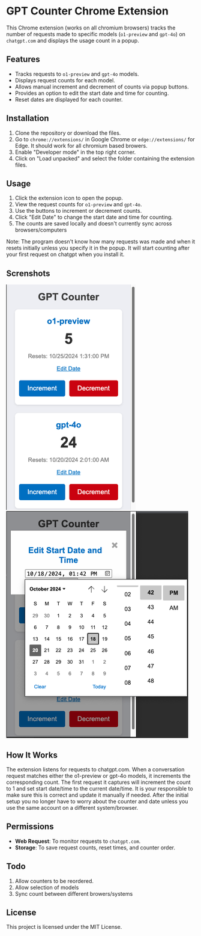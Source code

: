 # GPT Counter Chrome Extension

This Chrome extension (works on all chromium browsers) tracks the number of requests made to specific models (`o1-preview` and `gpt-4o`) on `chatgpt.com` and displays the usage count in a popup.

## Features

- Tracks requests to `o1-preview` and `gpt-4o` models.
- Displays request counts for each model.
- Allows manual increment and decrement of counts via popup buttons.
- Provides an option to edit the start date and time for counting.
- Reset dates are displayed for each counter.

## Installation

1. Clone the repository or download the files.
2. Go to `chrome://extensions/` in Google Chrome or `edge://extensions/` for Edge. It should work for all chromium based browers.
3. Enable "Developer mode" in the top right corner.
4. Click on "Load unpacked" and select the folder containing the extension files.

## Usage

1. Click the extension icon to open the popup.
2. View the request counts for `o1-preview` and `gpt-4o`.
3. Use the buttons to increment or decrement counts.
4. Click "Edit Date" to change the start date and time for counting.
5. The counts are saved locally and doesn't currently sync across browsers/computers

Note: The program doesn't know how many requests was made and when it resets initially unless you specify it in the popup. It will start counting after your first request on chatgpt when you install it.

## Screnshots

![alt text](image.png) ![alt text](image-1.png)

## How It Works

The extension listens for requests to chatgpt.com. When a conversation request matches either the o1-preview or gpt-4o models, it increments the corresponding count. The first request it captures will increment the count to 1 and set start date/time to the current date/time. It is your responsible to make sure this is correct and update it manually if needed. After the initial setup you no longer have to worry about the counter and date unless you use the same account on a different system/browser.

## Permissions

- **Web Request**: To monitor requests to `chatgpt.com`.
- **Storage**: To save request counts, reset times, and counter order.

## Todo

1. Allow counters to be reordered.
2. Allow selection of models
3. Sync count between different browers/systems

## License

This project is licensed under the MIT License.
